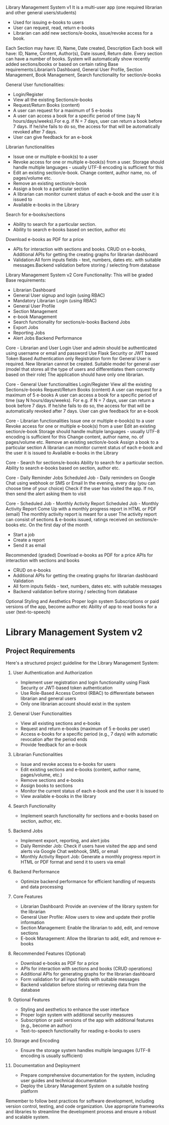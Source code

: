 

Library Management System v1 
It is a multi-user app (one required librarian and other general users/students)
- Used for issuing e-books to users
- User can request, read, return e-books
- Librarian can add new sections/e-books, issue/revoke access for a book.

Each Section may have: ID, Name, Date created, Description
Each book will have: ID, Name, Content, Author(s), Date issued, Return date.
Every section can have a number of books.
System will automatically show recently added sections/books or based on certain rating
Base requirements:Librarian’s Dashboard, General User Profile, Section Management, Book Management, Search functionality for section/e-books

General User functionalities: 
- Login/Register
- View all the existing Sections/e-books
- Request/Return Books (content)
- A user can request for a maximum of 5 e-books 
- A user can access a book for a specific period of time (say N hours/days/weeks).For e.g. if N = 7 days, user can return a book before 7 days. If he/she fails to do so, the access for that will be automatically revoked after 7 days.
- User can give feedback for an e-book

Librarian functionalities
- Issue one or multiple e-book(s) to a user
- Revoke access for one or multiple e-book(s) from a user. Storage should handle multiple languages - usually UTF-8 encoding is sufficient for this
- Edit an existing section/e-book. Change content, author name,  no. of pages/volume etc.
- Remove an existing section/e-book
- Assign a book to a particular section
- A librarian can monitor current status of each e-book and the user it is issued to
- Available e-books in the Library

Search for e-books/sections
- Ability to search for a particular section.
- Ability to search e-books based on section, author etc

Download e-books as PDF for a price 
- APIs for interaction with sections and books. CRUD on e-books, Additional APIs for getting the creating graphs for librarian dashboard
- Validation:All form inputs fields - text, numbers, dates etc. with suitable messages.Backend validation before storing / selecting from database


Library Management System v2
Core Functionality:
This will be graded
Base requirements:
- Librarian Dashboard
- General User signup and login (using RBAC)
- Mandatory Librarian Login (using RBAC)
- General User Profile
- Section Management
- e-book Management
- Search functionality for sections/e-books
Backend Jobs
- Export Jobs
- Reporting Jobs
- Alert Jobs
Backend Performance


Core - Librarian and User Login
User and admin should be authenticated using username or email and password
Use Flask Security or JWT based Token Based Authentication only
Registration form for General User is required.
New librarian cannot be created.
Suitable model for general user (model that stores all the type of users and
differentiates them correctly based on their role)
The application should have only one librarian.

Core - General User functionalities
Login/Register
View all the existing Sections/e-books
Request/Return Books (content)
A user can request for a maximum of 5 e-books
A user can access a book for a specific period of time (say N hours/days/weeks).
For e.g. if N = 7 days, user can return a book before 7 days. If he/she fails to do so, the access
for that will be automatically revoked after 7 days.
User can give feedback for an e-book

Core - Librarian functionalities
Issue one or multiple e-book(s) to a user
Revoke access for one or multiple e-book(s) from a user
Edit an existing section/e-book
Storage should handle multiple languages - usually UTF-8 encoding is sufficient for this
Change content, author name, no. of pages/volume etc.
Remove an existing section/e-book
Assign a book to a particular section
A librarian can monitor current status of each e-book and the user it is issued to
Available e-books in the Library


Core - Search for sections/e-books
Ability to search for a particular section.
Ability to search e-books based on section, author etc.

Core - Daily Reminder Jobs
Scheduled Job - Daily reminders on Google Chat using webhook or SMS or Email
In the evening, every day (you can choose time of your choice)
Check if the user has visited the app.
If no, then send the alert asking them to visit

Core - Scheduled Job - Monthly Activity Report
Scheduled Job - Monthly Activity Report
Come Up with a monthly progress report in HTML or PDF (email)
The monthly activity report is meant for a user
The activity report can consist of sections & e-books issued, ratings received on
sections/e-books etc.
On the first day of the month
- Start a job
- Create a report
- Send it as email

Recommended (graded)
Download e-books as PDF for a price
APIs for interaction with sections and books
- CRUD on e-books
- Additional APIs for getting the creating graphs for librarian dashboard
Validation
- All form inputs fields - text, numbers, dates etc. with suitable messages
- Backend validation before storing / selecting from database

Optional
Styling and Aesthetics
Proper login system
Subscriptions or paid versions of the app, become author etc
Ability of app to read books for a user (text-to-speech)


# Library Management System v2

## Project Requirements

Here's a structured project guideline for the Library Management System:

1. User Authentication and Authorization
   - Implement user registration and login functionality using Flask Security or JWT-based token authentication
   - Use Role-Based Access Control (RBAC) to differentiate between librarian and general users
   - Only one librarian account should exist in the system

2. General User Functionalities
   - View all existing sections and e-books
   - Request and return e-books (maximum of 5 e-books per user)
   - Access e-books for a specific period (e.g., 7 days) with automatic revocation after the period ends
   - Provide feedback for an e-book

3. Librarian Functionalities
   - Issue and revoke access to e-books for users
   - Edit existing sections and e-books (content, author name, pages/volume, etc.)
   - Remove sections and e-books
   - Assign books to sections
   - Monitor the current status of each e-book and the user it is issued to
   - View available e-books in the library

4. Search Functionality
   - Implement search functionality for sections and e-books based on section, author, etc.

5. Backend Jobs
   - Implement export, reporting, and alert jobs
   - Daily Reminder Job: Check if users have visited the app and send alerts via Google Chat webhook, SMS, or email
   - Monthly Activity Report Job: Generate a monthly progress report in HTML or PDF format and send it to users via email

6. Backend Performance
   - Optimize backend performance for efficient handling of requests and data processing

7. Core Features
   - Librarian Dashboard: Provide an overview of the library system for the librarian
   - General User Profile: Allow users to view and update their profile information
   - Section Management: Enable the librarian to add, edit, and remove sections
   - E-book Management: Allow the librarian to add, edit, and remove e-books

8. Recommended Features (Optional)
   - Download e-books as PDF for a price
   - APIs for interaction with sections and books (CRUD operations)
   - Additional APIs for generating graphs for the librarian dashboard
   - Form validation for all input fields with suitable messages
   - Backend validation before storing or retrieving data from the database

9. Optional Features
   - Styling and aesthetics to enhance the user interface
   - Proper login system with additional security measures
   - Subscription or paid versions of the app with additional features (e.g., become an author)
   - Text-to-speech functionality for reading e-books to users

10. Storage and Encoding
    - Ensure the storage system handles multiple languages (UTF-8 encoding is usually sufficient)

11. Documentation and Deployment
    - Prepare comprehensive documentation for the system, including user guides and technical documentation
    - Deploy the Library Management System on a suitable hosting platform

Remember to follow best practices for software development, including version control, testing, and code organization. Use appropriate frameworks and libraries to streamline the development process and ensure a robust and scalable system.